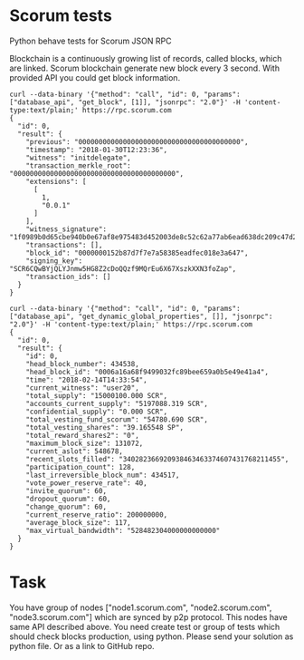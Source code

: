 # Scorum tests
Python behave tests for Scorum JSON RPC

Blockchain is a continuously growing list of records, called blocks, which are linked.
Scorum blockchain generate new block every 3 second. With provided API you could get block information.

```
curl --data-binary '{"method": "call", "id": 0, "params": ["database_api", "get_block", [1]], "jsonrpc": "2.0"}' -H 'content-type:text/plain;' https://rpc.scorum.com
{
  "id": 0,
  "result": {
    "previous": "0000000000000000000000000000000000000000",
    "timestamp": "2018-01-30T12:23:36",
    "witness": "initdelegate",
    "transaction_merkle_root": "0000000000000000000000000000000000000000",
    "extensions": [
      [
        1,
        "0.0.1"
      ]
    ],
    "witness_signature": "1f0989b0d65cbe940b0e67af8e975483d452003de8c52c62a77ab6ead638dc209c47d20baa2b5f736b3a146801b544de525c48fcee3b45cb7d9b52a24c6d268c9f",
    "transactions": [],
    "block_id": "0000000152b87d7f7e7a58385eadfec018e3a647",
    "signing_key": "SCR6CQwBYjQLYJnmw5HG8Z2cDoQQzf9MQrEu6X67XszkXXN3foZap",
    "transaction_ids": []
  }
}

curl --data-binary '{"method": "call", "id": 0, "params": ["database_api", "get_dynamic_global_properties", []], "jsonrpc": "2.0"}' -H 'content-type:text/plain;' https://rpc.scorum.com
{
  "id": 0,
  "result": {
    "id": 0,
    "head_block_number": 434538,
    "head_block_id": "0006a16a68f9499032fc89bee659a0b5e49e41a4",
    "time": "2018-02-14T14:33:54",
    "current_witness": "user20",
    "total_supply": "15000100.000 SCR",
    "accounts_current_supply": "5197088.319 SCR",
    "confidential_supply": "0.000 SCR",
    "total_vesting_fund_scorum": "54780.690 SCR",
    "total_vesting_shares": "39.165548 SP",
    "total_reward_shares2": "0",
    "maximum_block_size": 131072,
    "current_aslot": 548678,
    "recent_slots_filled": "340282366920938463463374607431768211455",
    "participation_count": 128,
    "last_irreversible_block_num": 434517,
    "vote_power_reserve_rate": 40,
    "invite_quorum": 60,
    "dropout_quorum": 60,
    "change_quorum": 60,
    "current_reserve_ratio": 200000000,
    "average_block_size": 117,
    "max_virtual_bandwidth": "528482304000000000000"
  }
}
```

# Task
You have group of nodes ["node1.scorum.com", "node2.scorum.com", "node3.scorum.com"] which are synced by p2p protocol. This nodes have same API described above. 
You need create test or group of tests which should check blocks production, using python.
Please send your solution as python file. Or as a link to GitHub repo.
